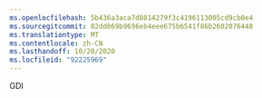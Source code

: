 ```yaml
---
ms.openlocfilehash: 5b436a3aca7d0814279f3c4196113005cd9cb0e4
ms.sourcegitcommit: 02dd069b9696eb4eee675b6541f86b2602076448
ms.translationtype: MT
ms.contentlocale: zh-CN
ms.lasthandoff: 10/20/2020
ms.locfileid: "92225969"
---
```

GDI